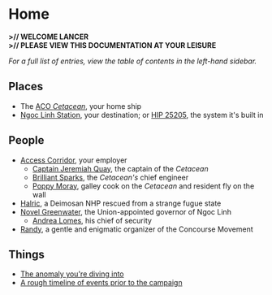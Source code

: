 # Home

**>// WELCOME LANCER**<br/>
**>// PLEASE VIEW THIS DOCUMENTATION AT YOUR LEISURE**

*For a full list of entries, view the table of contents in the left-hand sidebar.*

## Places

* The [ACO *Cetacean*](prelude/aco-cetacean.md), your home ship
* [Ngoc Linh Station](prelude/ngoc-linh.md), your destination; or [HIP 25205](prelude/hip25205.md), the system it's built in

## People

* [Access Corridor](prelude/access-corridor.md), your employer
  * [Captain Jeremiah Quay](prelude/people/jeremiah-quay.md), the captain of the *Cetacean*
  * [Brilliant Sparks](prelude/people/brilliant-sparks.md), the *Cetacean's* chief engineer
  * [Poppy Moray](prelude/people/poppy-moray.md), galley cook on the *Cetacean* and resident fly on the wall
* [Halric](act-1/people/halric.md), a Deimosan NHP rescued from a strange fugue state
* [Novel Greenwater](act-1/people/novelists/novel.md), the Union-appointed governor of Ngoc Linh
  * [Andrea Lomes](act-1/people//novelists/andrea.md), his chief of security
* [Randy](act-1/people/concourse/randy.md), a gentle and enigmatic organizer of the Concourse Movement

## Things

* [The anomaly you're diving into](prelude/the-bubble.md)
* [A rough timeline of events prior to the campaign](prelude/timeline.md)